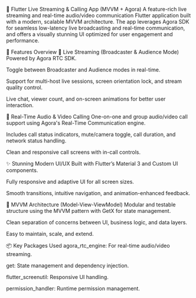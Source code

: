 🎥 Flutter Live Streaming & Calling App (MVVM + Agora)
A feature-rich live streaming and real-time audio/video communication Flutter application built with a modern, scalable MVVM architecture. The app leverages Agora SDK for seamless low-latency live broadcasting and real-time communication, and offers a visually stunning UI optimized for user engagement and performance.

🚀 Features Overview
📡 Live Streaming (Broadcaster & Audience Mode)
Powered by Agora RTC SDK.

Toggle between Broadcaster and Audience modes in real-time.

Support for multi-host live sessions, screen orientation lock, and stream quality control.

Live chat, viewer count, and on-screen animations for better user interaction.

🎥 Real-Time Audio & Video Calling
One-on-one and group audio/video call support using Agora's Real-Time Communication engine.

Includes call status indicators, mute/camera toggle, call duration, and network status handling.

Clean and responsive call screens with in-call controls.

✨ Stunning Modern UI/UX
Built with Flutter’s Material 3 and Custom UI components.

Fully responsive and adaptive UI for all screen sizes.

Smooth transitions, intuitive navigation, and animation-enhanced feedback.

🧠 MVVM Architecture (Model-View-ViewModel)
Modular and testable structure using the MVVM pattern with GetX for state management.

Clean separation of concerns between UI, business logic, and data layers.

Easy to maintain, scale, and extend.

📦 Key Packages Used
agora_rtc_engine: For real-time audio/video streaming.

get: State management and dependency injection.

flutter_screenutil: Responsive UI handling.

permission_handler: Runtime permission management.